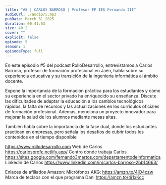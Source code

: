 ```yaml
---
title: "#5 | CARLOS BARROSO | Profesor FP IES Fernando III"
audioUrl: ./audio/5.mp3
pubDate: March 31 2025
duration: 00:41:53
size: 40.2
cover: ""
explicit: false
episode: 5
season: 1
episodeType: full
---
```

En este episodio #5 del podcast RolloDesarrollo, entrevistamos a Carlos Barroso, profesor de formación profesional en Jaén, habla sobre su experiencia educativa y su transición de la ingeniería informática al ámbito docente.

 Expone la importancia de la formación práctica para los estudiantes y cómo su experiencia en el sector privado ha enriquecido su enseñanza. Discute las dificultades de adaptar la educación a los cambios tecnológicos rápidos, la falta de recursos y las actualizaciones en los currículos oficiales de formación profesional. Además, menciona un proyecto innovador para mejorar la salud de los alumnos mediante mesas altas. 

También habla sobre la importancia de la fase dual, donde los estudiantes practican en empresas, pero señala los desafíos de cubrir todos los contenidos en el tiempo disponible


https://www.rollodesarrollo.com
Web de Carlos
https://carlosprofe.netlify.app/
Centro donde trabaja Carlos
https://sites.google.com/fernando3martos.com/departamentodeinformatica
Linkedin de Carlos
https://www.linkedin.com/in/carlos-barroso-2bb14663/

Enlaces de afiliados Amazon:
Micrófonos AKG: https://amzn.to/4iO4czw
Marca de teclaos con el que programa Dani
https://amzn.to/4j1xKcc